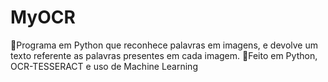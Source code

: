 # MyOCR

🚀Programa em Python que reconhece palavras em imagens, e devolve um texto referente as palavras presentes em cada imagem.
🚀Feito em Python, OCR-TESSERACT e uso de Machine Learning
